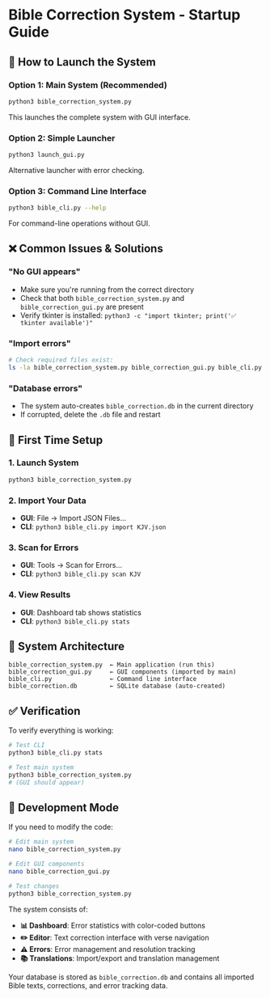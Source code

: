 # Bible Correction System - Startup Guide

## 🚀 How to Launch the System

### **Option 1: Main System (Recommended)**
```bash
python3 bible_correction_system.py
```
This launches the complete system with GUI interface.

### **Option 2: Simple Launcher**
```bash
python3 launch_gui.py
```
Alternative launcher with error checking.

### **Option 3: Command Line Interface**
```bash
python3 bible_cli.py --help
```
For command-line operations without GUI.

## ❌ **Common Issues & Solutions**

### **"No GUI appears"**
- Make sure you're running from the correct directory
- Check that both `bible_correction_system.py` and `bible_correction_gui.py` are present
- Verify tkinter is installed: `python3 -c "import tkinter; print('✅ tkinter available')"`

### **"Import errors"**
```bash
# Check required files exist:
ls -la bible_correction_system.py bible_correction_gui.py bible_cli.py
```

### **"Database errors"**
- The system auto-creates `bible_correction.db` in the current directory
- If corrupted, delete the `.db` file and restart

## 🎯 **First Time Setup**

### **1. Launch System**
```bash
python3 bible_correction_system.py
```

### **2. Import Your Data**
- **GUI**: File → Import JSON Files...
- **CLI**: `python3 bible_cli.py import KJV.json`

### **3. Scan for Errors**
- **GUI**: Tools → Scan for Errors...
- **CLI**: `python3 bible_cli.py scan KJV`

### **4. View Results**
- **GUI**: Dashboard tab shows statistics
- **CLI**: `python3 bible_cli.py stats`

## 📱 **System Architecture**

```
bible_correction_system.py  ← Main application (run this)
bible_correction_gui.py     ← GUI components (imported by main)
bible_cli.py                ← Command line interface
bible_correction.db         ← SQLite database (auto-created)
```

## ✅ **Verification**

To verify everything is working:

```bash
# Test CLI
python3 bible_cli.py stats

# Test main system
python3 bible_correction_system.py
# (GUI should appear)
```

## 🔧 **Development Mode**

If you need to modify the code:

```bash
# Edit main system
nano bible_correction_system.py

# Edit GUI components
nano bible_correction_gui.py

# Test changes
python3 bible_correction_system.py
```

The system consists of:
- **📊 Dashboard**: Error statistics with color-coded buttons
- **✏️ Editor**: Text correction interface with verse navigation  
- **⚠️ Errors**: Error management and resolution tracking
- **📚 Translations**: Import/export and translation management

Your database is stored as `bible_correction.db` and contains all imported Bible texts, corrections, and error tracking data.